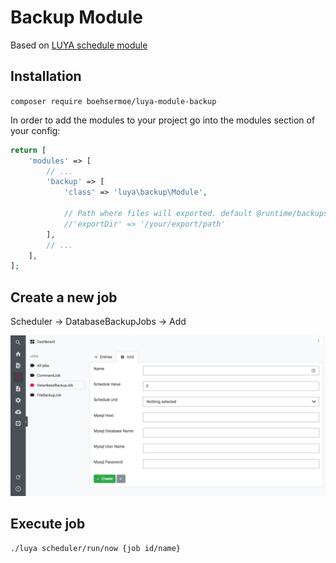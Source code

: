 # Backup Module

Based on [LUYA schedule module](https://github.com/boehsermoe/luya-module-scheduler)


## Installation

`composer require boehsermoe/luya-module-backup`

In order to add the modules to your project go into the modules section of your config:

```php
return [
    'modules' => [
        // ...
        'backup' => [
            'class' => 'luya\backup\Module',
            
            // Path where files will exported. default @runtime/backups
            //'exportDir' => '/your/export/path' 
        ],
        // ...
    ],
];
```

## Create a new job

Scheduler -> DatabaseBackupJobs -> Add

![screen](screen.png)


## Execute job

```
./luya scheduler/run/now {job id/name}
```

